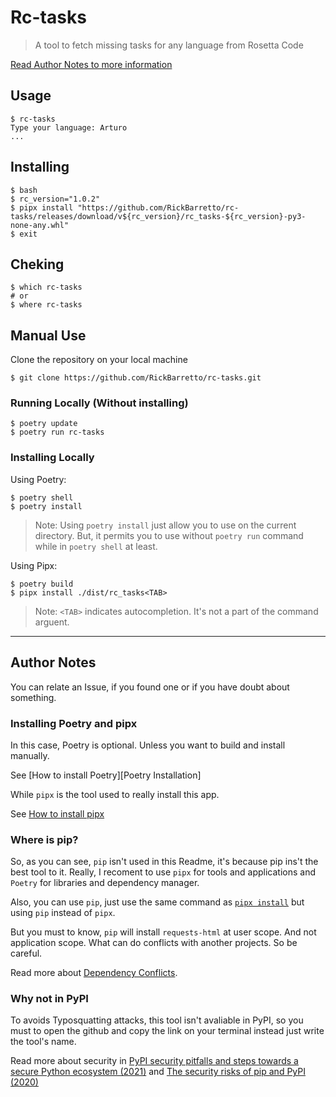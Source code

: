 # Rc-tasks

> A tool to fetch missing tasks for any language from Rosetta Code

[Read Author Notes to more information](#author-notes)

## Usage
```shell
$ rc-tasks
Type your language: Arturo
...
```

## Installing
```shell
$ bash
$ rc_version="1.0.2"
$ pipx install "https://github.com/RickBarretto/rc-tasks/releases/download/v${rc_version}/rc_tasks-${rc_version}-py3-none-any.whl"
$ exit
```

## Cheking
```shell
$ which rc-tasks
# or
$ where rc-tasks
```

## Manual Use

Clone the repository on your local machine

```shell
$ git clone https://github.com/RickBarretto/rc-tasks.git
```

### Running Locally (Without installing)

```shell
$ poetry update
$ poetry run rc-tasks
```

### Installing Locally

Using Poetry:

```shell
$ poetry shell
$ poetry install
```

> Note: Using `poetry install` just allow you to use
> on the current directory.
> But, it permits you to use without `poetry run` command
> while in `poetry shell` at least.


Using Pipx:

```shell
$ poetry build
$ pipx install ./dist/rc_tasks<TAB>
```

> Note: `<TAB>` indicates autocompletion.
> It's not a part of the command arguent.

---

## Author Notes

You can relate an Issue, if you found one
or if you have doubt about something.

### Installing Poetry and pipx

In this case, Poetry is optional.
Unless you want to build and install manually.

See [How to install Poetry][Poetry Installation]

While `pipx` is the tool used to really install this app.

See [How to install pipx][pipx Installation]

### Where is pip?

So, as you can see, `pip` isn't used in this Readme,
it's because pip ins't the best tool to it.
Really, I recoment to use `pipx` for tools and applications
and `Poetry` for libraries and dependency manager.

Also, you can use `pip`,
just use the same command as [`pipx install`](#installing)
but using `pip` instead of `pipx`.

But you must to know, `pip` will install `requests-html`
at user scope. And not application scope.
What can do conflicts with another projects. So be careful.

Read more about [Dependency Conflicts][pip #7744].

### Why not in PyPI

To avoids Typosquatting attacks, this tool isn't avaliable in PyPI,
so you must to open the github and copy the link on your terminal
instead just write the tool's name.

Read more about security in
[PyPI security pitfalls and steps towards
a secure Python ecosystem (2021)][Crane, 2021]
and
[The security risks of pip and PyPI (2020)][Garcia-Cabot, 2020]


[Poetry Inatallation]: https://python-poetry.org/docs/#installation
[pipx Installation]: https://pypa.github.io/pipx/installation/
[pip #7744]: https://github.com/pypa/pip/issues/7744
[Crane, 2021]: https://www.activestate.com/blog/pypi-security-pitfalls-and-steps-towards-a-secure-python-ecosystem/
[Garcia-Cabot, 2020]: https://carles-garcia.net/python/python_pip/